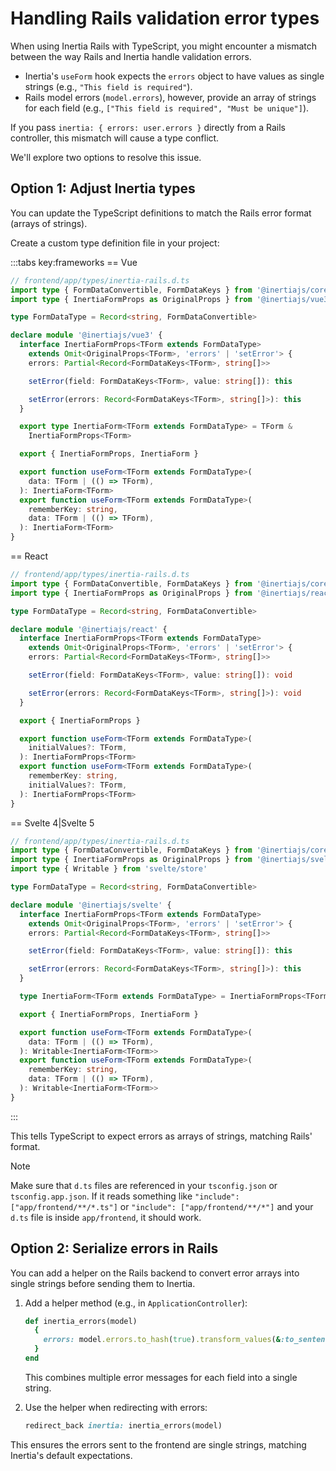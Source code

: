 # Handling Rails validation error types

When using Inertia Rails with TypeScript, you might encounter a mismatch between the way Rails and Inertia handle validation errors.

- Inertia's `useForm` hook expects the `errors` object to have values as single strings (e.g., `"This field is required"`).
- Rails model errors (`model.errors`), however, provide an array of strings for each field (e.g., `["This field is required", "Must be unique"]`).

If you pass `inertia: { errors: user.errors }` directly from a Rails controller, this mismatch will cause a type conflict.

We'll explore two options to resolve this issue.

## Option 1: Adjust Inertia types

You can update the TypeScript definitions to match the Rails error format (arrays of strings).

Create a custom type definition file in your project:

:::tabs key:frameworks
== Vue

```typescript
// frontend/app/types/inertia-rails.d.ts
import type { FormDataConvertible, FormDataKeys } from '@inertiajs/core'
import type { InertiaFormProps as OriginalProps } from '@inertiajs/vue3'

type FormDataType = Record<string, FormDataConvertible>

declare module '@inertiajs/vue3' {
  interface InertiaFormProps<TForm extends FormDataType>
    extends Omit<OriginalProps<TForm>, 'errors' | 'setError'> {
    errors: Partial<Record<FormDataKeys<TForm>, string[]>>

    setError(field: FormDataKeys<TForm>, value: string[]): this

    setError(errors: Record<FormDataKeys<TForm>, string[]>): this
  }

  export type InertiaForm<TForm extends FormDataType> = TForm &
    InertiaFormProps<TForm>

  export { InertiaFormProps, InertiaForm }

  export function useForm<TForm extends FormDataType>(
    data: TForm | (() => TForm),
  ): InertiaForm<TForm>
  export function useForm<TForm extends FormDataType>(
    rememberKey: string,
    data: TForm | (() => TForm),
  ): InertiaForm<TForm>
}
```

== React

```typescript
// frontend/app/types/inertia-rails.d.ts
import type { FormDataConvertible, FormDataKeys } from '@inertiajs/core'
import type { InertiaFormProps as OriginalProps } from '@inertiajs/react'

type FormDataType = Record<string, FormDataConvertible>

declare module '@inertiajs/react' {
  interface InertiaFormProps<TForm extends FormDataType>
    extends Omit<OriginalProps<TForm>, 'errors' | 'setError'> {
    errors: Partial<Record<FormDataKeys<TForm>, string[]>>

    setError(field: FormDataKeys<TForm>, value: string[]): void

    setError(errors: Record<FormDataKeys<TForm>, string[]>): void
  }

  export { InertiaFormProps }

  export function useForm<TForm extends FormDataType>(
    initialValues?: TForm,
  ): InertiaFormProps<TForm>
  export function useForm<TForm extends FormDataType>(
    rememberKey: string,
    initialValues?: TForm,
  ): InertiaFormProps<TForm>
}
```

== Svelte 4|Svelte 5

```typescript
// frontend/app/types/inertia-rails.d.ts
import type { FormDataConvertible, FormDataKeys } from '@inertiajs/core'
import type { InertiaFormProps as OriginalProps } from '@inertiajs/svelte'
import type { Writable } from 'svelte/store'

type FormDataType = Record<string, FormDataConvertible>

declare module '@inertiajs/svelte' {
  interface InertiaFormProps<TForm extends FormDataType>
    extends Omit<OriginalProps<TForm>, 'errors' | 'setError'> {
    errors: Partial<Record<FormDataKeys<TForm>, string[]>>

    setError(field: FormDataKeys<TForm>, value: string[]): this

    setError(errors: Record<FormDataKeys<TForm>, string[]>): this
  }

  type InertiaForm<TForm extends FormDataType> = InertiaFormProps<TForm> & TForm

  export { InertiaFormProps, InertiaForm }

  export function useForm<TForm extends FormDataType>(
    data: TForm | (() => TForm),
  ): Writable<InertiaForm<TForm>>
  export function useForm<TForm extends FormDataType>(
    rememberKey: string,
    data: TForm | (() => TForm),
  ): Writable<InertiaForm<TForm>>
}
```

:::

This tells TypeScript to expect errors as arrays of strings, matching Rails' format.

> [!NOTE]
> Make sure that `d.ts` files are referenced in your `tsconfig.json` or `tsconfig.app.json`. If it reads something like `"include": ["app/frontend/**/*.ts"]` or `"include": ["app/frontend/**/*"]` and your `d.ts` file is inside `app/frontend`, it should work.

## Option 2: Serialize errors in Rails

You can add a helper on the Rails backend to convert error arrays into single strings before sending them to Inertia.

1. Add a helper method (e.g., in `ApplicationController`):

   ```ruby
   def inertia_errors(model)
     {
       errors: model.errors.to_hash(true).transform_values(&:to_sentence)
     }
   end
   ```

   This combines multiple error messages for each field into a single string.

2. Use the helper when redirecting with errors:

   ```ruby
   redirect_back inertia: inertia_errors(model)
   ```

This ensures the errors sent to the frontend are single strings, matching Inertia's default expectations.
